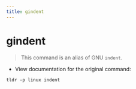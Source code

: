```yaml
---
title: gindent
---
```

# gindent

> This command is an alias of GNU `indent`.

- View documentation for the original command:

`tldr -p linux indent`
